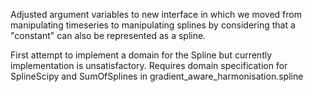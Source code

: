 Adjusted argument variables to new interface in which we moved from
manipulating timeseries to manipulating splines by considering that
a "constant" can also be represented as a spline.

First attempt to implement a domain for the Spline but currently
implementation is unsatisfactory. Requires domain specification for
SplineScipy and SumOfSplines in gradient_aware_harmonisation.spline

